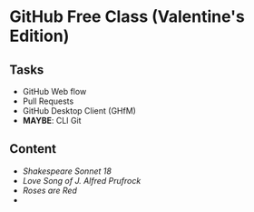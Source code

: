 # GitHub Free Class (Valentine's Edition)

## Tasks

* GitHub Web flow
* Pull Requests
* GitHub Desktop Client (GHfM)
* **MAYBE**: CLI Git
 
## Content

* _Shakespeare Sonnet 18_
* _Love Song of J. Alfred Prufrock_
* _Roses are Red_
* 
